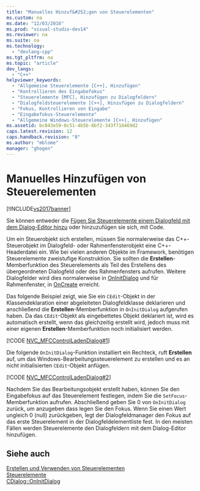 ```yaml
---
title: "Manuelles Hinzuf&#252;gen von Steuerelementen"
ms.custom: na
ms.date: "12/03/2016"
ms.prod: "visual-studio-dev14"
ms.reviewer: na
ms.suite: na
ms.technology: 
  - "devlang-cpp"
ms.tgt_pltfrm: na
ms.topic: "article"
dev_langs: 
  - "C++"
helpviewer_keywords: 
  - "Allgemeine Steuerelemente [C++], Hinzufügen"
  - "Kontrollieren des Eingabefokus"
  - "Steuerelemente [MFC], Hinzufügen zu Dialogfeldern"
  - "Dialogfeldsteuerelemente [C++], Hinzufügen zu Dialogfeldern"
  - "Fokus, Kontrollieren von Eingabe"
  - "Eingabefokus-Steuerelemente"
  - "Allgemeine Windows-Steuerelemente [C++], Hinzufügen"
ms.assetid: bc843e59-0c51-4b5b-8bf2-343f716469d2
caps.latest.revision: 12
caps.handback.revision: "8"
ms.author: "mblome"
manager: "ghogen"
---
```

# Manuelles Hinzuf&#252;gen von Steuerelementen
[!INCLUDE[vs2017banner](../assembler/inline/includes/vs2017banner.md)]

Sie können entweder die [Fügen Sie Steuerelemente einem Dialogfeld mit dem Dialog\-Editor hinzu](../mfc/using-the-dialog-editor-to-add-controls.md) oder hinzuzufügen sie sich, mit Code.  
  
 Um ein Steuerobjekt sich erstellen, müssen Sie normalerweise das C\+\+\-Steuerobjekt im Dialogfeld\- oder Rahmenfensterobjekt eine C\+\+\-Headerdatei ein.  Wie bei vielen anderen Objekte im Framework, benötigen Steuerelemente zweistufige Konstruktion.  Sie sollten die **Erstellen**\-Memberfunktion des Steuerelements als Teil des Erstellens des übergeordneten Dialogfeld oder des Rahmenfensters aufrufen.  Weitere Dialogfelder wird dies normalerweise in [OnInitDialog](../Topic/CDialog::OnInitDialog.md) und für Rahmenfenster, in [OnCreate](../Topic/CWnd::OnCreate.md) erreicht.  
  
 Das folgende Beispiel zeigt, wie Sie ein `CEdit`\-Objekt in der Klassendeklaration einer abgeleiteten Dialogfeldklasse deklarieren und anschließend die **Erstellen**\-Memberfunktion in `OnInitDialog` aufgerufen haben.  Da das `CEdit`\-Objekt als eingebettetes Objekt deklariert ist, wird es automatisch erstellt, wenn das gleichzeitig erstellt wird, jedoch muss mit einer eigenen **Erstellen**\-Memberfunktion noch initialisiert werden.  
  
 [!CODE [NVC_MFCControlLadenDialog#1](../CodeSnippet/VS_Snippets_Cpp/NVC_MFCControlLadenDialog#1)]  
  
 Die folgende `OnInitDialog`\-Funktion installiert ein Rechteck, ruft **Erstellen** auf, um das Windows\-Bearbeitungssteuerelement zu erstellen und es an nicht initialisierten `CEdit`\-Objekt anfügen.  
  
 [!CODE [NVC_MFCControlLadenDialog#2](../CodeSnippet/VS_Snippets_Cpp/NVC_MFCControlLadenDialog#2)]  
  
 Nachdem Sie das Bearbeitungsobjekt erstellt haben, können Sie den Eingabefokus auf das Steuerelement festlegen, indem Sie die `SetFocus`\-Memberfunktion aufrufen.  Abschließend geben Sie 0 von `OnInitDialog` zurück, um anzugeben dass legen Sie den Fokus.  Wenn Sie einen Wert ungleich 0 \(null\) zurückgeben, legt der Dialogfeldmanager den Fokus auf das erste Steuerelement in der Dialogfeldelementliste fest.  In den meisten Fällen werden Steuerelemente den Dialogfeldern mit dem Dialog\-Editor hinzufügen.  
  
## Siehe auch  
 [Erstellen und Verwenden von Steuerelementen](../mfc/making-and-using-controls.md)   
 [Steuerelemente](../mfc/controls-mfc.md)   
 [CDialog::OnInitDialog](../Topic/CDialog::OnInitDialog.md)